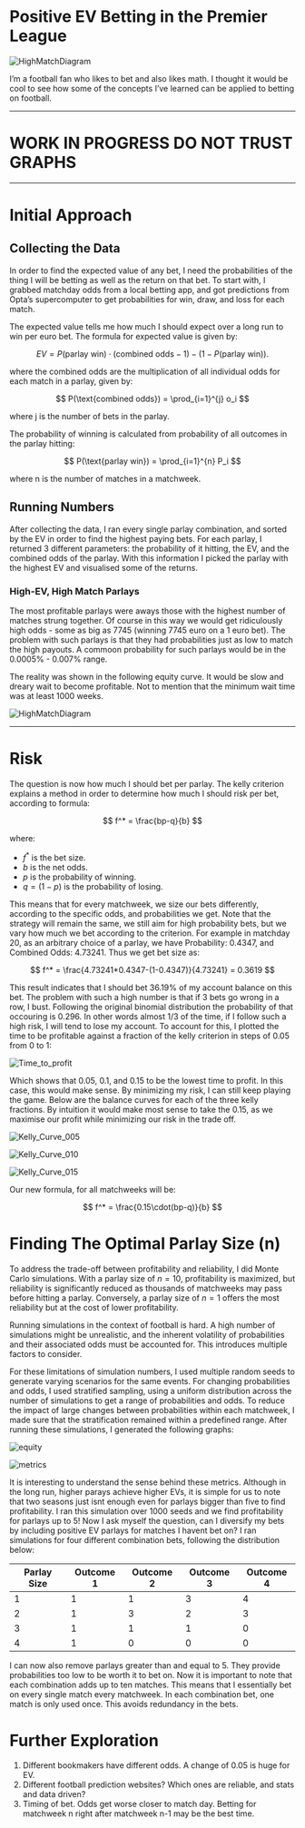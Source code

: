 # Positive EV Betting in the Premier League

![HighMatchDiagram](assets/banner.png)

I’m a football fan who likes to bet and also likes math. I thought it would be cool to see how some of the concepts I’ve learned can be applied to betting on football.

---

# WORK IN PROGRESS DO NOT TRUST GRAPHS

---

# Initial Approach

## Collecting the Data

In order to find the expected value of any bet, I need the probabilities of the thing I will be betting as well as the return on that bet. To start with, I grabbed matchday odds from a local betting app, and got predictions from Opta’s supercomputer to get probabilities for win, draw, and loss for each match.

The expected value tells me how much I should expect over a long run to win per euro bet. The formula for expected value is given by:
     
$$
EV = P(\text{parlay win}) \cdot (\text{combined odds} - 1) - (1 - P(\text{parlay win})).
$$

where the combined odds are the multiplication of all individual odds for each match in a parlay, given by:

$$
P(\text{combined odds}) = \prod_{i=1}^{j} o_i
$$

where j is the number of bets in the parlay.

The probability of winning is calculated from probability of all outcomes in the parlay hitting:

$$
P(\text{parlay win}) = \prod_{i=1}^{n} P_i
$$

where n is the number of matches in a matchweek.

## Running Numbers

After collecting the data, I ran every single parlay combination, and sorted by the EV in order to find the highest paying bets. For each parlay, I returned 3 different parameters: the probability of it hitting, the EV, and the combined odds of the parlay. With this information I picked the parlay with the highest EV and visualised some of the returns.

### High-EV, High Match Parlays

The most profitable parlays were aways those with the highest number of matches strung together. Of course in this way we would get ridiculously high odds - some as big as 7745 (winning 7745 euro on a 1 euro bet). The problem with such parlays is that they had probabilities just as low to match the high payouts. A commoon probability for such parlays would be in the 0.0005% - 0.007% range. 

The reality was shown in the following equity curve. It would be slow and dreary wait to become profitable. Not to mention that the minimum wait time was at least 1000 weeks.

![HighMatchDiagram](assets/highmatches.png)


---

# Risk

The question is now how much I should bet per parlay. The kelly criterion explains a method in order to determine how much I should risk per bet, according to formula:

$$
f^* = \frac{bp-q}{b}
$$

where:
- $f^*$ is the bet size.
- $b$ is the net odds.
- $p$ is the probability of winning.
- $q = (1-p)$ is the probability of losing.

This means that for every matchweek, we size our bets differently, according to the specific odds, and probabilities we get. Note that the strategy will remain the same, we still aim for high probability bets, but we vary how much we bet according to the criterion. For example in matchday 20, as an arbitrary choice of a parlay, we have Probability: 0.4347, and Combined Odds: 4.73241. Thus we get bet size as:

$$
f^* = \frac{4.73241*0.4347-(1-0.4347)}{4.73241} = 0.3619
$$

This result indicates that I should bet 36.19% of my account balance on this bet. The problem with such a high number is that if 3 bets go wrong in a row, I bust. Following the original binomial distribution the probability of that occouring is 0.296. In other words almost 1/3 of the time, if I follow such a high risk, I will tend to lose my account. To account for this, I plotted the time to be profitable against a fraction of the kelly criterion in steps of 0.05 from 0 to 1:

![Time_to_profit](assets/time_to_profit.png)

Which shows that 0.05, 0.1, and 0.15 to be the lowest time to profit. In this case, this would make sense. By minimizing my risk, I can still keep playing the game. Below are the balance curves for each of the three kelly fractions. By intuition it would make most sense to take the 0.15, as we maximise our profit while minimizing our risk in the trade off. 

![Kelly_Curve_005](assets/kelly005.png)

![Kelly_Curve_010](assets/kelly010.png)

![Kelly_Curve_015](assets/kelly015.png)

Our new formula, for all matchweeks will be:

$$
f^* = \frac{0.15\cdot(bp-q)}{b}
$$

# Finding The Optimal Parlay Size (n)

To address the trade-off between profitability and reliability, I did Monte Carlo simulations. With a parlay size of $n=10$, profitability is maximized, but reliability is significantly reduced as thousands of matchweeks may pass before hitting a parlay. Conversely, a parlay size of $n=1$ offers the most reliability but at the cost of lower profitability.

Running simulations in the context of football is hard. A high number of simulations might be unrealistic, and the inherent volatility of probabilities and their associated odds must be accounted for. This introduces multiple factors to consider.

For these limitations of simulation numbers, I used multiple random seeds to generate varying scenarios for the same events. For changing probabilities and odds, I used stratified sampling, using a uniform distribution across the number of simulations to get a range of probabilities and odds. To reduce the impact of large changes between probabilities within each matchweek, I made sure that the stratification remained within a predefined range. After running these simulations, I generated the following graphs:

![equity](assets/equity_curve_parlays.png)

![metrics](assets/metrics.png)

It is interesting to understand the sense behind these metrics. Although in the long run, higher parays achieve higher EVs, it is simple for us to note that two seasons just isnt enough even for parlays bigger than five to find profitability. I ran this simulation over 1000 seeds and we find profitability for parlays up to 5! Now I ask myself the question, can I diversify my bets by including positive EV parlays for matches I havent bet on? I ran simulations for four different combination bets, following the distribution below:

| Parlay Size | Outcome 1 | Outcome 2 | Outcome 3 | Outcome 4 |
|-------------|-----------|-----------|-----------|-----------|
| 1           | 1         | 1         | 3         | 4         |
| 2           | 1         | 3         | 2         | 3         |
| 3           | 1         | 1         | 1         | 0         |
| 4           | 1         | 0         | 0         | 0         |

I can now also remove parlays greater than and equal to 5. They provide probabilities too low to be worth it to bet on. Now it is important to note that each combination adds up to ten matches. This means that I essentially bet on every single match every matchweek. In each combination bet, one match is only used once. This avoids redundancy in the bets. 



# Further Exploration

1. Different bookmakers have different odds. A change of 0.05 is huge for EV.
2. Different football prediction websites? Which ones are reliable, and stats and data driven?
3. Timing of bet. Odds get worse closer to match day. Betting for matchweek n right after matchweek n-1 may be the best time.
